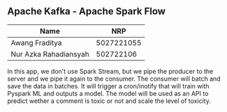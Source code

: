 ## **Apache Kafka - Apache Spark Flow**

| Name | NRP |
|---|---|
| Awang Fraditya | 5027221055 |
| Nur Azka Rahadiansyah | 502722106 |

In this app, we don't use Spark Stream, but we pipe the producer to the server and we pipe it again to the consumer. The consumer will batch and save the data in batches. It will trigger a cron/inotify that will train with Pyspark ML and outputs a model. The model will be used as an API to predict wether a comment is toxic or not and scale the level of toxicity.